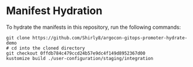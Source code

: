# Manifest Hydration

To hydrate the manifests in this repository, run the following commands:

```shell
git clone https://github.com/Shirly8/argocon-gitops-promoter-hydrate-demo
# cd into the cloned directory
git checkout 0ffdb784c479ccd24b57e9dc4f149d8952367d00
kustomize build ./user-configuration/staging/integration
```
